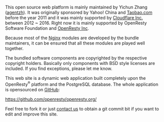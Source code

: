 <!---
    @title         About
    @creator       Yichun Zhang
    @created       2011-06-21 04:07 GMT
    @changes       21
--->

This open source web platform is mainly maintained by Yichun Zhang ([agentzh](http://agentzh.org)).
It was originally sponsored by Yahoo! China and [Taobao.com](http://www.taobao.com) before the
year 2011 and it was mainly supported by [Cloudflare Inc.](http://www.cloudflare.com)
between 2012 ~ 2016. Right now it is mainly supported by OpenResty Software Foundation
and [OpenResty Inc](https://openresty.com).

Because most of the [Nginx](nginx.html) modules are developed by the bundle
maintainers, it can be ensured
that all these modules are played well together.

The bundled software components are copyrighted by the respective copyright
holders.  Basically only components with BSD style licenses are included. If
you find exceptions, please let me know.

This web site is a dynamic web application built completely upon the OpenResty<sup>&reg;</sup>
platform and the PostgreSQL database. The whole application is
opensourced on [GitHub](github.html):

https://github.com/openresty/openresty.org/

Feel free to fork it or just [contact us](contact-us.html) to obtain a git commit
bit if you want to edit and improve this site.
